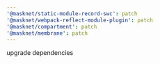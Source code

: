 ```yaml
---
'@masknet/static-module-record-swc': patch
'@masknet/webpack-reflect-module-plugin': patch
'@masknet/compartment': patch
'@masknet/membrane': patch
---
```


upgrade dependencies
